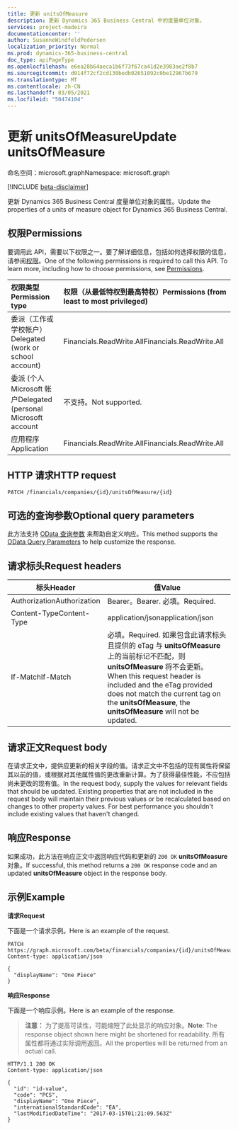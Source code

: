 ```yaml
---
title: 更新 unitsOfMeasure
description: 更新 Dynamics 365 Business Central 中的度量单位对象。
services: project-madeira
documentationcenter: ''
author: SusanneWindfeldPedersen
localization_priority: Normal
ms.prod: dynamics-365-business-central
doc_type: apiPageType
ms.openlocfilehash: e6ea28b64aeca1b6f73f67ca41d2e3983ae2f8b7
ms.sourcegitcommit: d014f72cf2cd130bedb02651092c0be12967b679
ms.translationtype: MT
ms.contentlocale: zh-CN
ms.lasthandoff: 03/05/2021
ms.locfileid: "50474104"
---
```

# <a name="update-unitsofmeasure"></a><span data-ttu-id="cb907-103">更新 unitsOfMeasure</span><span class="sxs-lookup"><span data-stu-id="cb907-103">Update unitsOfMeasure</span></span>

<span data-ttu-id="cb907-104">命名空间：microsoft.graph</span><span class="sxs-lookup"><span data-stu-id="cb907-104">Namespace: microsoft.graph</span></span>

[!INCLUDE [beta-disclaimer](../../includes/beta-disclaimer.md)]

<span data-ttu-id="cb907-105">更新 Dynamics 365 Business Central 度量单位对象的属性。</span><span class="sxs-lookup"><span data-stu-id="cb907-105">Update the properties of a units of measure object for Dynamics 365 Business Central.</span></span>

## <a name="permissions"></a><span data-ttu-id="cb907-106">权限</span><span class="sxs-lookup"><span data-stu-id="cb907-106">Permissions</span></span>
<span data-ttu-id="cb907-p101">要调用此 API，需要以下权限之一。要了解详细信息，包括如何选择权限的信息，请参阅[权限](/graph/permissions-reference)。</span><span class="sxs-lookup"><span data-stu-id="cb907-p101">One of the following permissions is required to call this API. To learn more, including how to choose permissions, see [Permissions](/graph/permissions-reference).</span></span>

|<span data-ttu-id="cb907-109">权限类型</span><span class="sxs-lookup"><span data-stu-id="cb907-109">Permission type</span></span> |<span data-ttu-id="cb907-110">权限（从最低特权到最高特权）</span><span class="sxs-lookup"><span data-stu-id="cb907-110">Permissions (from least to most privileged)</span></span>|
|:---------------|:------------------------------------------|
|<span data-ttu-id="cb907-111">委派（工作或学校帐户）</span><span class="sxs-lookup"><span data-stu-id="cb907-111">Delegated (work or school account)</span></span>|<span data-ttu-id="cb907-112">Financials.ReadWrite.All</span><span class="sxs-lookup"><span data-stu-id="cb907-112">Financials.ReadWrite.All</span></span> |
|<span data-ttu-id="cb907-113">委派 (个人 Microsoft 帐户</span><span class="sxs-lookup"><span data-stu-id="cb907-113">Delegated (personal Microsoft account</span></span>|<span data-ttu-id="cb907-114">不支持。</span><span class="sxs-lookup"><span data-stu-id="cb907-114">Not supported.</span></span>|
|<span data-ttu-id="cb907-115">应用程序</span><span class="sxs-lookup"><span data-stu-id="cb907-115">Application</span></span>|<span data-ttu-id="cb907-116">Financials.ReadWrite.All</span><span class="sxs-lookup"><span data-stu-id="cb907-116">Financials.ReadWrite.All</span></span>|

## <a name="http-request"></a><span data-ttu-id="cb907-117">HTTP 请求</span><span class="sxs-lookup"><span data-stu-id="cb907-117">HTTP request</span></span>

```
PATCH /financials/companies/{id}/unitsOfMeasure/{id}
```

## <a name="optional-query-parameters"></a><span data-ttu-id="cb907-118">可选的查询参数</span><span class="sxs-lookup"><span data-stu-id="cb907-118">Optional query parameters</span></span>
<span data-ttu-id="cb907-119">此方法支持 [OData 查询参数](/graph/query-parameters) 来帮助自定义响应。</span><span class="sxs-lookup"><span data-stu-id="cb907-119">This method supports the [OData Query Parameters](/graph/query-parameters) to help customize the response.</span></span>

## <a name="request-headers"></a><span data-ttu-id="cb907-120">请求标头</span><span class="sxs-lookup"><span data-stu-id="cb907-120">Request headers</span></span>
|<span data-ttu-id="cb907-121">标头</span><span class="sxs-lookup"><span data-stu-id="cb907-121">Header</span></span>|<span data-ttu-id="cb907-122">值</span><span class="sxs-lookup"><span data-stu-id="cb907-122">Value</span></span>|
|------|-----|
|<span data-ttu-id="cb907-123">Authorization</span><span class="sxs-lookup"><span data-stu-id="cb907-123">Authorization</span></span> |<span data-ttu-id="cb907-124">Bearer。</span><span class="sxs-lookup"><span data-stu-id="cb907-124">Bearer.</span></span> <span data-ttu-id="cb907-125">必填。</span><span class="sxs-lookup"><span data-stu-id="cb907-125">Required.</span></span>|
|<span data-ttu-id="cb907-126">Content-Type</span><span class="sxs-lookup"><span data-stu-id="cb907-126">Content-Type</span></span>  |<span data-ttu-id="cb907-127">application/json</span><span class="sxs-lookup"><span data-stu-id="cb907-127">application/json</span></span>|
|<span data-ttu-id="cb907-128">If-Match</span><span class="sxs-lookup"><span data-stu-id="cb907-128">If-Match</span></span>      |<span data-ttu-id="cb907-129">必填。</span><span class="sxs-lookup"><span data-stu-id="cb907-129">Required.</span></span> <span data-ttu-id="cb907-130">如果包含此请求标头且提供的 eTag 与 **unitsOfMeasure** 上的当前标记不匹配，则 **unitsOfMeasure** 将不会更新。</span><span class="sxs-lookup"><span data-stu-id="cb907-130">When this request header is included and the eTag provided does not match the current tag on the **unitsOfMeasure**, the **unitsOfMeasure** will not be updated.</span></span> |

## <a name="request-body"></a><span data-ttu-id="cb907-131">请求正文</span><span class="sxs-lookup"><span data-stu-id="cb907-131">Request body</span></span>
<span data-ttu-id="cb907-p104">在请求正文中，提供应更新的相关字段的值。请求正文中不包括的现有属性将保留其以前的值，或根据对其他属性值的更改重新计算。为了获得最佳性能，不应包括尚未更改的现有值。</span><span class="sxs-lookup"><span data-stu-id="cb907-p104">In the request body, supply the values for relevant fields that should be updated. Existing properties that are not included in the request body will maintain their previous values or be recalculated based on changes to other property values. For best performance you shouldn't include existing values that haven't changed.</span></span>

## <a name="response"></a><span data-ttu-id="cb907-135">响应</span><span class="sxs-lookup"><span data-stu-id="cb907-135">Response</span></span>
<span data-ttu-id="cb907-136">如果成功，此方法在响应正文中返回响应代码和更新的 `200 OK` **unitsOfMeasure** 对象。</span><span class="sxs-lookup"><span data-stu-id="cb907-136">If successful, this method returns a `200 OK` response code and an updated **unitsOfMeasure** object in the response body.</span></span>

## <a name="example"></a><span data-ttu-id="cb907-137">示例</span><span class="sxs-lookup"><span data-stu-id="cb907-137">Example</span></span>

<span data-ttu-id="cb907-138">**请求**</span><span class="sxs-lookup"><span data-stu-id="cb907-138">**Request**</span></span>

<span data-ttu-id="cb907-139">下面是一个请求示例。</span><span class="sxs-lookup"><span data-stu-id="cb907-139">Here is an example of the request.</span></span>
```http
PATCH https://graph.microsoft.com/beta/financials/companies/{id}/unitsOfMeasure/{id}
Content-type: application/json

{
  "displayName": "One Piece"
}
```

<span data-ttu-id="cb907-140">**响应**</span><span class="sxs-lookup"><span data-stu-id="cb907-140">**Response**</span></span>

<span data-ttu-id="cb907-141">下面是一个响应示例。</span><span class="sxs-lookup"><span data-stu-id="cb907-141">Here is an example of the response.</span></span> 

> <span data-ttu-id="cb907-142">**注意：** 为了提高可读性，可能缩短了此处显示的响应对象。</span><span class="sxs-lookup"><span data-stu-id="cb907-142">**Note**: The response object shown here might be shortened for readability.</span></span> <span data-ttu-id="cb907-143">所有属性都将通过实际调用返回。</span><span class="sxs-lookup"><span data-stu-id="cb907-143">All the properties will be returned from an actual call.</span></span>

```http
HTTP/1.1 200 OK
Content-type: application/json

{
  "id": "id-value",
  "code": "PCS",
  "displayName": "One Piece",
  "internationalStandardCode": "EA",
  "lastModifiedDateTime": "2017-03-15T01:21:09.563Z"
}
```



